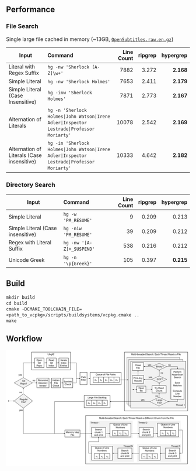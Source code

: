 
## Performance

### File Search

 Single large file cached in memory (~13GB, [`OpenSubtitles.raw.en.gz`](http://opus.nlpl.eu/download.php?f=OpenSubtitles/v2018/mono/OpenSubtitles.raw.en.gz))

| Input | Command | Line Count | ripgrep | hypergrep |
| --- | :---| ---:| ---:| ---:|
| Literal with Regex Suffix | `hg -nw 'Sherlock [A-Z]\w+'` | 7882 | 3.272 | **2.168** |
| Simple Literal | `hg -nw 'Sherlock Holmes'` | 7653 | 2.411 | **2.179** |
| Simple Literal (Case Insensitive) | `hg -inw 'Sherlock Holmes'` | 7871 | 2.773 | **2.167** |
| Alternation of Literals | `hg -n 'Sherlock Holmes\|John Watson\|Irene Adler\|Inspector Lestrade\|Professor Moriarty'` | 10078 | 2.542 | **2.169** |
| Alternation of Literals (Case insensitive) | `hg -in 'Sherlock Holmes\|John Watson\|Irene Adler\|Inspector Lestrade\|Professor Moriarty'` | 10333 | 4.642 | **2.182** | 

### Directory Search

| Input | Command | Line Count | ripgrep | hypergrep |
| --- |:---| ---:| ---:| ---:|
| Simple Literal | `hg -w 'PM_RESUME'` | 9 | 0.209 | 0.213 |
| Simple Literal (Case insensitive) | `hg -niw 'PM_RESUME'` | 39 | 0.209 | 0.212 |
| Regex with Literal Suffix | `hg -nw '[A-Z]+_SUSPEND'` | 538 | 0.216 | 0.212 |
| Unicode Greek | `hg -n '\p{Greek}'` | 105 | 0.397 | **0.215** |

## Build

```
mkdir build
cd build
cmake -DCMAKE_TOOLCHAIN_FILE=<path_to_vcpkg>/scripts/buildsystems/vcpkg.cmake ..
make
```

## Workflow

![Workflow](doc/workflow.png)
